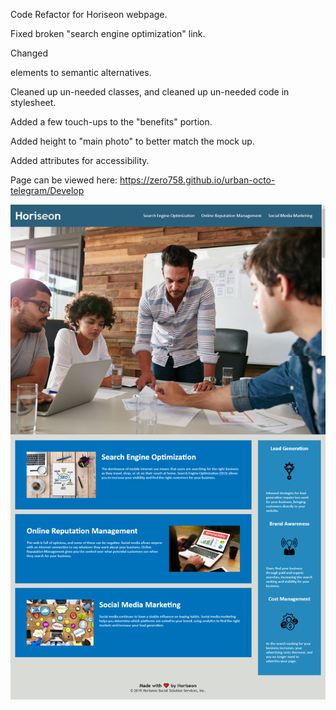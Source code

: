 Code Refactor for Horiseon webpage.
 
Fixed broken "search engine optimization" link.

Changed <div> elements to semantic alternatives.

Cleaned up un-needed classes, and cleaned up un-needed code in stylesheet.

Added a few touch-ups to the "benefits" portion.

Added height to "main photo" to better match the mock up.

Added attributes for accessibility.



Page can be viewed here: https://zero758.github.io/urban-octo-telegram/Develop


![Alt](/Develop/assets/images/Horiseon.png?raw=true) 
